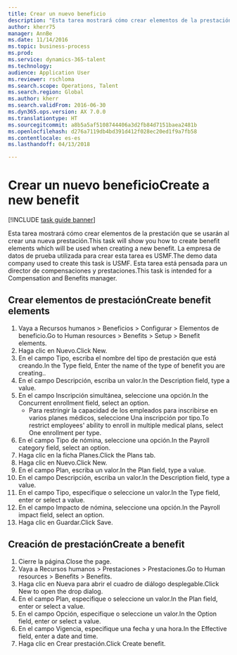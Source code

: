 ```yaml
--- 
title: Crear un nuevo beneficio
description: "Esta tarea mostrará cómo crear elementos de la prestación que se usarán al crear una nueva prestación."
author: kherr75
manager: AnnBe
ms.date: 11/14/2016
ms.topic: business-process
ms.prod: 
ms.service: dynamics-365-talent
ms.technology: 
audience: Application User
ms.reviewer: rschloma
ms.search.scope: Operations, Talent
ms.search.region: Global
ms.author: kherr
ms.search.validFrom: 2016-06-30
ms.dyn365.ops.version: AX 7.0.0
ms.translationtype: HT
ms.sourcegitcommit: a8b5a5af5108744406a3d2fb84d7151baea2481b
ms.openlocfilehash: d276a7119db4bd391d412f028ec20ed1f9a7fb58
ms.contentlocale: es-es
ms.lasthandoff: 04/13/2018

---
```

# <a name="create-a-new-benefit"></a><span data-ttu-id="5461e-103">Crear un nuevo beneficio</span><span class="sxs-lookup"><span data-stu-id="5461e-103">Create a new benefit</span></span>

[!INCLUDE [task guide banner](../../includes/task-guide-banner.md)]

<span data-ttu-id="5461e-104">Esta tarea mostrará cómo crear elementos de la prestación que se usarán al crear una nueva prestación.</span><span class="sxs-lookup"><span data-stu-id="5461e-104">This task will show you how to create benefit elements which will be used when creating a new benefit.</span></span> <span data-ttu-id="5461e-105">La empresa de datos de prueba utilizada para crear esta tarea es USMF.</span><span class="sxs-lookup"><span data-stu-id="5461e-105">The demo data company used to create this task is USMF.</span></span> <span data-ttu-id="5461e-106">Esta tarea está pensada para un director de compensaciones y prestaciones.</span><span class="sxs-lookup"><span data-stu-id="5461e-106">This task is intended for a Compensation and Benefits manager.</span></span>


## <a name="create-benefit-elements"></a><span data-ttu-id="5461e-107">Crear elementos de prestación</span><span class="sxs-lookup"><span data-stu-id="5461e-107">Create benefit elements</span></span>
1. <span data-ttu-id="5461e-108">Vaya a Recursos humanos > Beneficios > Configurar > Elementos de beneficio.</span><span class="sxs-lookup"><span data-stu-id="5461e-108">Go to Human resources > Benefits > Setup > Benefit elements.</span></span>
2. <span data-ttu-id="5461e-109">Haga clic en Nuevo.</span><span class="sxs-lookup"><span data-stu-id="5461e-109">Click New.</span></span>
3. <span data-ttu-id="5461e-110">En el campo Tipo, escriba el nombre del tipo de prestación que está creando.</span><span class="sxs-lookup"><span data-stu-id="5461e-110">In the Type field, Enter the name of the type of benefit you are creating..</span></span>
4. <span data-ttu-id="5461e-111">En el campo Descripción, escriba un valor.</span><span class="sxs-lookup"><span data-stu-id="5461e-111">In the Description field, type a value.</span></span>
5. <span data-ttu-id="5461e-112">En el campo Inscripción simultánea, seleccione una opción.</span><span class="sxs-lookup"><span data-stu-id="5461e-112">In the Concurrent enrollment field, select an option.</span></span>
    * <span data-ttu-id="5461e-113">Para restringir la capacidad de los empleados para inscribirse en varios planes médicos, seleccione Una inscripción por tipo.</span><span class="sxs-lookup"><span data-stu-id="5461e-113">To restrict employees' ability to enroll in multiple medical plans, select One enrollment per type.</span></span>  
6. <span data-ttu-id="5461e-114">En el campo Tipo de nómina, seleccione una opción.</span><span class="sxs-lookup"><span data-stu-id="5461e-114">In the Payroll category field, select an option.</span></span>
7. <span data-ttu-id="5461e-115">Haga clic en la ficha Planes.</span><span class="sxs-lookup"><span data-stu-id="5461e-115">Click the Plans tab.</span></span>
8. <span data-ttu-id="5461e-116">Haga clic en Nuevo.</span><span class="sxs-lookup"><span data-stu-id="5461e-116">Click New.</span></span>
9. <span data-ttu-id="5461e-117">En el campo Plan, escriba un valor.</span><span class="sxs-lookup"><span data-stu-id="5461e-117">In the Plan field, type a value.</span></span>
10. <span data-ttu-id="5461e-118">En el campo Descripción, escriba un valor.</span><span class="sxs-lookup"><span data-stu-id="5461e-118">In the Description field, type a value.</span></span>
11. <span data-ttu-id="5461e-119">En el campo Tipo, especifique o seleccione un valor.</span><span class="sxs-lookup"><span data-stu-id="5461e-119">In the Type field, enter or select a value.</span></span>
12. <span data-ttu-id="5461e-120">En el campo Impacto de nómina, seleccione una opción.</span><span class="sxs-lookup"><span data-stu-id="5461e-120">In the Payroll impact field, select an option.</span></span>
13. <span data-ttu-id="5461e-121">Haga clic en Guardar.</span><span class="sxs-lookup"><span data-stu-id="5461e-121">Click Save.</span></span>

## <a name="create-a-benefit"></a><span data-ttu-id="5461e-122">Creación de prestación</span><span class="sxs-lookup"><span data-stu-id="5461e-122">Create a benefit</span></span>
1. <span data-ttu-id="5461e-123">Cierre la página.</span><span class="sxs-lookup"><span data-stu-id="5461e-123">Close the page.</span></span>
2. <span data-ttu-id="5461e-124">Vaya a Recursos humanos > Prestaciones > Prestaciones.</span><span class="sxs-lookup"><span data-stu-id="5461e-124">Go to Human resources > Benefits > Benefits.</span></span>
3. <span data-ttu-id="5461e-125">Haga clic en Nueva para abrir el cuadro de diálogo desplegable.</span><span class="sxs-lookup"><span data-stu-id="5461e-125">Click New to open the drop dialog.</span></span>
4. <span data-ttu-id="5461e-126">En el campo Plan, especifique o seleccione un valor.</span><span class="sxs-lookup"><span data-stu-id="5461e-126">In the Plan field, enter or select a value.</span></span>
5. <span data-ttu-id="5461e-127">En el campo Opción, especifique o seleccione un valor.</span><span class="sxs-lookup"><span data-stu-id="5461e-127">In the Option field, enter or select a value.</span></span>
6. <span data-ttu-id="5461e-128">En el campo Vigencia, especifique una fecha y una hora.</span><span class="sxs-lookup"><span data-stu-id="5461e-128">In the Effective field, enter a date and time.</span></span>
7. <span data-ttu-id="5461e-129">Haga clic en Crear prestación.</span><span class="sxs-lookup"><span data-stu-id="5461e-129">Click Create benefit.</span></span>


